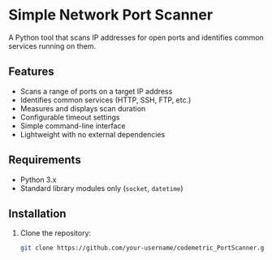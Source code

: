 # Simple Network Port Scanner

A Python tool that scans IP addresses for open ports and identifies common services running on them.

## Features
- Scans a range of ports on a target IP address
- Identifies common services (HTTP, SSH, FTP, etc.)
- Measures and displays scan duration
- Configurable timeout settings
- Simple command-line interface
- Lightweight with no external dependencies

## Requirements
- Python 3.x
- Standard library modules only (`socket`, `datetime`)

## Installation
1. Clone the repository:
   ```bash
   git clone https://github.com/your-username/codemetric_PortScanner.git

